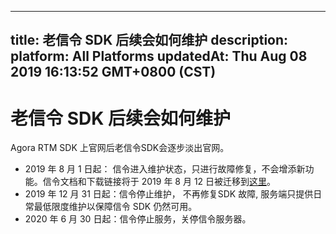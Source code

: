
---
title: 老信令 SDK 后续会如何维护
description: 
platform: All Platforms
updatedAt: Thu Aug 08 2019 16:13:52 GMT+0800 (CST)
---
# 老信令 SDK 后续会如何维护
Agora RTM SDK 上官网后老信令SDK会逐步淡出官网。

- 2019 年 8 月 1 日起： 信令进入维护状态，只进行故障修复，不会增添新功能。信令文档和下载链接将于 2019 年 8 月 12 日被迁移到[这里](https://docs.agora.io/cn/Real-time-Messaging/RTM_Signaling_Maintenance?platform=All%20Platforms)。
- 2019 年 12 月 31 日起：信令停止维护， 不再修复SDK 故障, 服务端只提供日常最低限度维护以保障信令 SDK 仍然可用。
- 2020 年 6 月 30 日起：信令停止服务，关停信令服务器。
